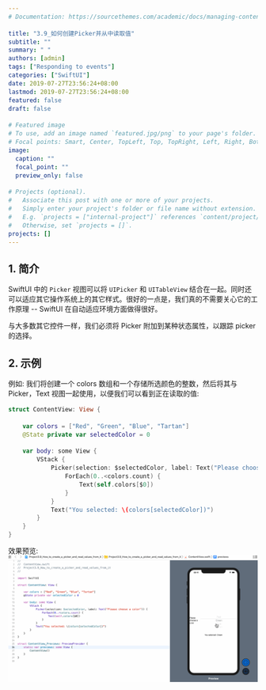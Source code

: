 ```yaml
---
# Documentation: https://sourcethemes.com/academic/docs/managing-content/

title: "3.9_如何创建Picker并从中读取值"
subtitle: ""
summary: " "
authors: [admin]
tags: ["Responding to events"]
categories: ["SwiftUI"]
date: 2019-07-27T23:56:24+08:00
lastmod: 2019-07-27T23:56:24+08:00
featured: false
draft: false

# Featured image
# To use, add an image named `featured.jpg/png` to your page's folder.
# Focal points: Smart, Center, TopLeft, Top, TopRight, Left, Right, BottomLeft, Bottom, BottomRight.
image:
  caption: ""
  focal_point: ""
  preview_only: false

# Projects (optional).
#   Associate this post with one or more of your projects.
#   Simply enter your project's folder or file name without extension.
#   E.g. `projects = ["internal-project"]` references `content/project/deep-learning/index.md`.
#   Otherwise, set `projects = []`.
projects: []
---
```

<!-- more -->
## 1. 简介
SwiftUI 中的 `Picker` 视图可以将 `UIPicker` 和 `UITableView` 结合在一起。同时还可以适应其它操作系统上的其它样式。很好的一点是，我们真的不需要关心它的工作原理 -- SwiftUI 在自动适应环境方面做得很好。

与大多数其它控件一样，我们必须将 Picker 附加到某种状态属性，以跟踪 picker 的选择。

## 2. 示例
例如: 我们将创建一个 colors 数组和一个存储所选颜色的整数，然后将其与 Picker，Text 视图一起使用，以便我们可以看到正在读取的值:
```swift
struct ContentView: View {
    
    var colors = ["Red", "Green", "Blue", "Tartan"]
    @State private var selectedColor = 0
    
    var body: some View {
        VStack {
            Picker(selection: $selectedColor, label: Text("Please choose a color")) {
                ForEach(0..<colors.count) {
                    Text(self.colors[$0])
                }
            }
            Text("You selected: \(colors[selectedColor])")
        }
    }
}
```
效果预览:
![3.9_picker_select_color](img/3.9_picker_select_color.gif "Selected color")